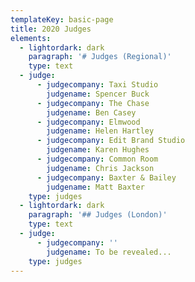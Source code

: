 ```yaml
---
templateKey: basic-page
title: 2020 Judges
elements:
  - lightordark: dark
    paragraph: '# Judges (Regional)'
    type: text
  - judge:
      - judgecompany: Taxi Studio
        judgename: Spencer Buck
      - judgecompany: The Chase
        judgename: Ben Casey
      - judgecompany: Elmwood
        judgename: Helen Hartley
      - judgecompany: Edit Brand Studio
        judgename: Karen Hughes
      - judgecompany: Common Room
        judgename: Chris Jackson
      - judgecompany: Baxter & Bailey
        judgename: Matt Baxter
    type: judges
  - lightordark: dark
    paragraph: '## Judges (London)'
    type: text
  - judge:
      - judgecompany: ''
        judgename: To be revealed...
    type: judges
---
```


